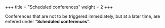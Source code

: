 +++
title = "Scheduled conferences"
weight = 2
+++

Conferences that are not to be triggered immediately, but at a later
time, are entered under “**Scheduled conferences**”.




